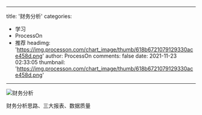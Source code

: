 
---
title: '财务分析'
categories: 
 - 学习
 - ProcessOn
 - 推荐
headimg: 'https://img.processon.com/chart_image/thumb/618b6721079129330ace458d.png'
author: ProcessOn
comments: false
date: 2021-11-23 02:33:05
thumbnail: 'https://img.processon.com/chart_image/thumb/618b6721079129330ace458d.png'
---

<div>   
<img class="thumb" alt="财务分析" src="https://img.processon.com/chart_image/thumb/618b6721079129330ace458d.png" referrerpolicy="no-referrer">
<p>财务分析思路、三大报表、数据质量</p>  
</div>
            